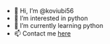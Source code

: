 - 👋 Hi, I’m @koviubi56
- 👀 I’m interested in python
- 🌱 I’m currently learning python
- 📫 Contact me [here](https://github.com/koviubi56/koviubi56/discussions)

<!---
koviubi56/koviubi56 is a ✨ special ✨ repository because its `README.md` (this file) appears on your GitHub profile.
You can click the Preview link to take a look at your changes.
--->
